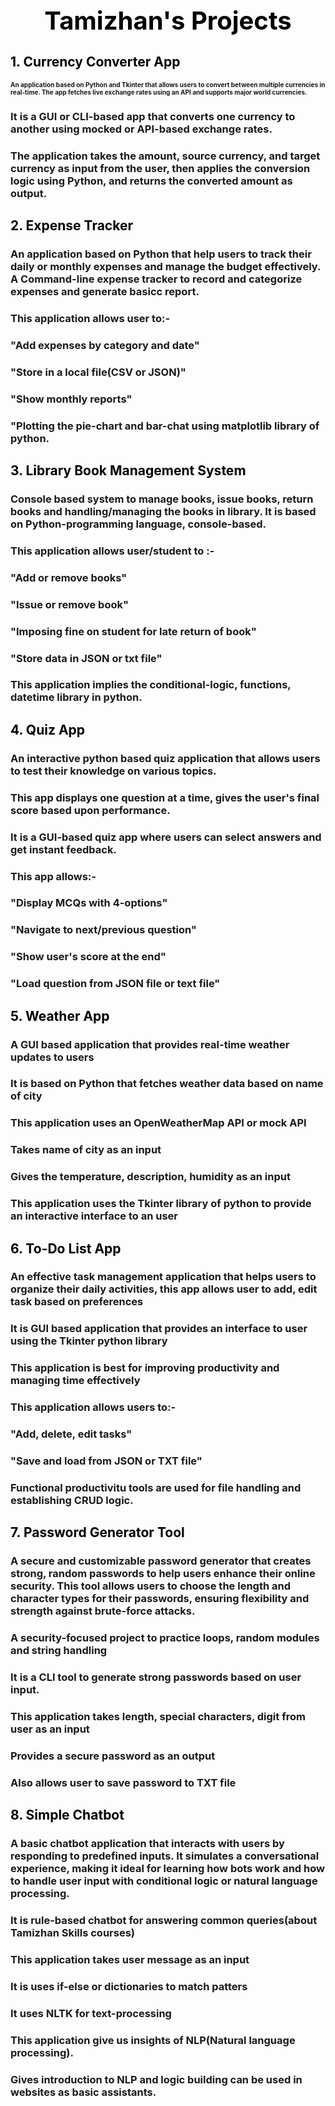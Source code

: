 <h1 align="center" style="font-size:40px; color:black;">Tamizhan's Projects</h1>
<h2 style="color:black;">1. Currency Converter App</h2>
<h3 style="font-size:10px;">
  An application based on Python and Tkinter that allows users to convert between multiple currencies in real-time.
  The app fetches live exchange rates using an API and supports major world currencies.
</h3>
<h3>
  It is a GUI or CLI-based app that converts one currency to another using mocked or API-based exchange rates.
</h3>
<h3>
  The application takes the amount, source currency, and target currency as input from the user, then applies the conversion logic using Python,
  and returns the converted amount as output.
</h3>
<h2 style="color:black;">2. Expense Tracker</h2>
<h3>
  An application based on Python that help users to track their daily or monthly expenses and manage the budget effectively.
  A Command-line expense tracker to record and categorize expenses and generate basicc report.
</h3>
<h3>This application allows user to:-</h3>
  <h3>"Add expenses by category and date"</h3>
<h3>"Store in a local file(CSV or JSON)"</h3>
<h3>"Show monthly reports"</h3>
<h3>"Plotting the pie-chart and bar-chat using matplotlib library of python.</h3>
<h2 style="color:black;">3. Library Book Management System</h2>
<h3>
  Console based system to manage books, issue books, return books and handling/managing the books in library.
  It is based on Python-programming language, console-based.
</h3>
<h3>This application allows user/student to :-</h3>
<h3>"Add or remove books"</h3>
<h3>"Issue or remove book"</h3>
<h3>"Imposing fine on student for late return of book"</h3>
<h3>"Store data in JSON or txt file"</h3>
<h3>This application implies the conditional-logic, functions, datetime library in python.</h3>
<h2 style="color:black;">4. Quiz App</h2>
<h3>An interactive python based quiz application that allows users to test their knowledge on various topics.</h3>
<h3>This app displays one question at a time, gives the user's final score based upon performance.</h3>
<h3>It is a GUI-based quiz app where users can select answers and get instant feedback.</h3>
<h3>This app allows:-</h3>
<h3>"Display MCQs with 4-options"</h3>
<h3>"Navigate to next/previous question"</h3>
<h3>"Show user's score at the end"</h3>
<h3>"Load question from JSON file or text file"</h3>
<h2 style="color:black;">5. Weather App</h2>
<h3>A GUI based application that provides real-time weather updates to users</h3>
<h3>It is based on Python that fetches weather data based on name of city</h3>
<h3>This application uses an OpenWeatherMap API or mock API</h3>
<h3>Takes name of city as an input</h3>
<h3>Gives the temperature, description, humidity as an input</h3>
<h3>This application uses the Tkinter library of python to provide an interactive interface to an user</h3>
<h2 style="color:black;">6. To-Do List App</h2>
<h3>An effective task management application that helps users to organize their daily activities, this app allows user to add, edit task based on preferences </h3>
<h3>It is GUI based application that provides an interface to user using the Tkinter python library</h3>
<h3>This application is best for improving productivity and managing time effectively</h3>
<h3>This application allows users to:-</h3>
<h3>"Add, delete, edit tasks"</h3>
<h3>"Save and load from JSON or TXT file"</h3>
<h3>Functional productivitu tools are used for file handling and establishing CRUD logic.</h3>
<h2 style="color:black;">7. Password Generator Tool</h2>
<h3>A secure and customizable password generator that creates strong, random passwords to help users enhance their online security. This tool allows users to choose the length and character types for their passwords, ensuring flexibility and strength against brute-force attacks.
</h3>
<h3>A security-focused project to practice loops, random modules and string handling</h3>
<h3>It is a CLI tool to generate strong passwords based on user input.</h3>
<h3>This application takes length, special characters, digit from user as an input </h3>
<h3>Provides a secure password as an output</h3>
<h3>Also allows user to save password to TXT file</h3>
<h2 style="color:black;">8. Simple Chatbot</h2>
<h3>A basic chatbot application that interacts with users by responding to predefined inputs. It simulates a conversational experience, making it ideal for learning how bots work and how to handle user input with conditional logic or natural language processing.
</h3>
<h3>It is rule-based chatbot for answering common queries(about Tamizhan Skills courses)</h3>
<h3>This application takes user message as an input</h3>
<h3>It is uses if-else or dictionaries to match patters</h3>
<h3>It uses NLTK for text-processing</h3>
<h3>This application give us insights of NLP(Natural language processing).</h3>
<h3>Gives introduction to NLP and logic building can be used in websites as basic assistants.</h3>
